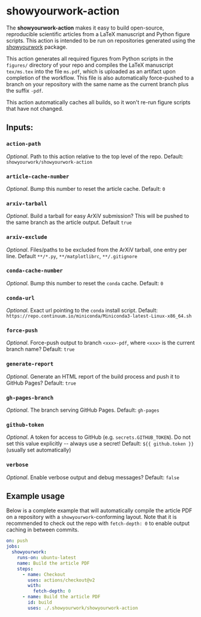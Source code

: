 # showyourwork-action

The **showyourwork-action** makes it easy to build open-source, reproducible scientific articles from a LaTeX manuscript and Python figure scripts. This action is intended to be run on repositories generated using the [showyourwork](https://github.com/rodluger/showyourwork) package.

This action generates all required figures from Python scripts in the `figures/` directory of your repo and compiles the LaTeX manuscript `tex/ms.tex` into the file `ms.pdf`, which is uploaded as an artifact upon completion of the workflow. This file is also automatically force-pushed to a branch on your repository with the same name as the current branch plus the suffix `-pdf`.

This action automatically caches all builds, so it won't re-run figure scripts that have not changed.

## Inputs:

### `action-path`

_Optional_. Path to this action relative to the top level of the repo. Default: `showyourwork/showyourwork-action`

### `article-cache-number`

_Optional_. Bump this number to reset the article cache. Default: `0`

### `arxiv-tarball`

_Optional_. Build a tarball for easy ArXiV submission? This will be pushed to the same branch as the article output. Default `true`

### `arxiv-exclude`

_Optional_. Files/paths to be excluded from the ArXiV tarball, one entry per line. Default `**/*.py`, `**/matplotlibrc`, `**/.gitignore`

### `conda-cache-number`

_Optional_. Bump this number to reset the `conda` cache. Default: `0`

### `conda-url`

_Optional_. Exact url pointing to the `conda` install script. Default: `https://repo.continuum.io/miniconda/Miniconda3-latest-Linux-x86_64.sh`

### `force-push`

_Optional_. Force-push output to branch `<xxx>-pdf`, where `<xxx>` is the current branch name? Default: `true`

### `generate-report`

_Optional_. Generate an HTML report of the build process and push it to GitHub Pages? Default: `true`

### `gh-pages-branch`

_Optional_. The branch serving GitHub Pages. Default: `gh-pages`

### `github-token`

_Optional_. A token for access to GitHub (e.g. `secrets.GITHUB_TOKEN`). Do not set this value explicitly -- always use a secret! Default: `${{ github.token }}` (usually set automatically)

### `verbose`

_Optional_. Enable verbose output and debug messages? Default: `false`

## Example usage

Below is a complete example that will automatically compile the article PDF on a repository with a `showyourwork`-conforming layout. Note that it is recommended to check out the repo with `fetch-depth: 0` to enable output caching in between commits.

```yaml
on: push
jobs:
  showyourwork:
    runs-on: ubuntu-latest
    name: Build the article PDF
    steps:
      - name: Checkout
        uses: actions/checkout@v2
        with:
          fetch-depth: 0
      - name: Build the article PDF
        id: build
        uses: ./.showyourwork/showyourwork-action
```
